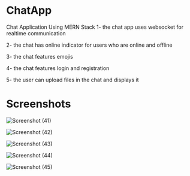 # ChatApp
Chat Application Using MERN Stack
1- the chat app uses websocket for realtime communication 

2- the chat has online indicator for users who are online and offline

3- the chat features emojis

4- the chat features login and registration

5- the user can upload files in the chat and displays it


# Screenshots
![Screenshot (41)](https://github.com/Waleed-xc/ChatApp/assets/102128756/0638878a-395c-4a92-9062-5589d3cf6028)

![Screenshot (42)](https://github.com/Waleed-xc/ChatApp/assets/102128756/0a11a8fa-aafa-4a09-8bb1-3b3a24692f43)

![Screenshot (43)](https://github.com/Waleed-xc/ChatApp/assets/102128756/c1911609-8cf1-4fc2-b09c-2ec8fdabe03b)

![Screenshot (44)](https://github.com/Waleed-xc/ChatApp/assets/102128756/6ddc3859-f46b-4c14-8e93-b41aab08c6ff)

![Screenshot (45)](https://github.com/Waleed-xc/ChatApp/assets/102128756/02aa6fbe-eada-4bb7-980c-c8c5c3b9bc6d)



